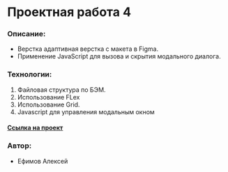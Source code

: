 # Проектная работа 4

### Описание:
* Верстка адаптивная верстка с макета в Figma.
* Применение JavaScript для вызова и скрытия модального диалога.

### Технологии:

1. Файловая структура по БЭМ.
2. Использование FLex
2. Использование Grid.
3. Javascript для управления модальным окном

#### [Ссылка на  проект](https://factorng.github.io/mesto/index.html)

### Автор:
* Ефимов Алексей
